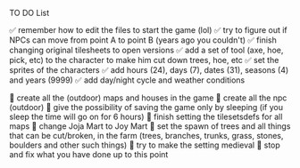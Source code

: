 TO DO List

✅ remember how to edit the files to start the game (lol)
✅ try to figure out if NPCs can move from point A to point B (years ago you couldn't)
✅ finish changing original tilesheets to open versions
✅ add a set of tool (axe, hoe, pick, etc) to the character to make him cut down trees, hoe, etc
✅ set the sprites of the characters
✅ add hours (24), days (7), dates (31), seasons (4) and years (9999)
✅ add day/night cycle and weather conditions

🔳 create all the (outdoor) maps and houses in the game
🔳 create all the npc (outdoor)
🔳 give the possibility of saving the game only by sleeping (if you sleep the time will go on for 6 hours)
🔳 finish setting the tilesetsdefs for all maps
🔳 change Joja Mart to Joy Mart
🔳 set the spawn of trees and all things that can be cut/broken, in the farm (trees, branches, trunks, grass, stones, boulders and other such things)
🔳 try to make the setting medieval
🔳 stop and fix what you have done up to this point